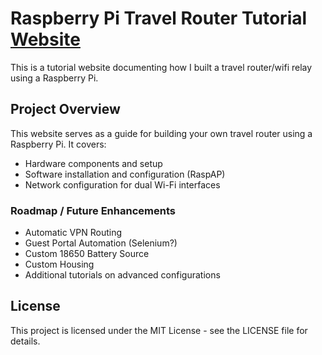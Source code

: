 # Raspberry Pi Travel Router Tutorial [Website](e-reese.github.io)

This is a tutorial website documenting how I built a travel router/wifi relay using a Raspberry Pi. 

## Project Overview

This website serves as a guide for building your own travel router using a Raspberry Pi. It covers:

- Hardware components and setup
- Software installation and configuration (RaspAP)
- Network configuration for dual Wi-Fi interfaces

### Roadmap / Future Enhancements
- Automatic VPN Routing
- Guest Portal Automation (Selenium?)
- Custom 18650 Battery Source
- Custom Housing
- Additional tutorials on advanced configurations

## License

This project is licensed under the MIT License - see the LICENSE file for details.


